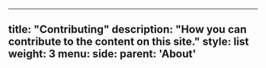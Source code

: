 
---
title: "Contributing"
description: "How you can contribute to the content on this site."
style: list
weight: 3
menu:
  side:
    parent: 'About'
---
